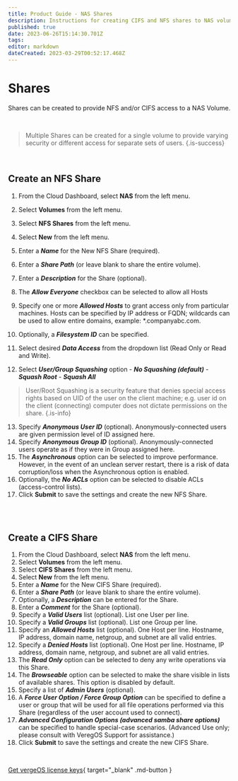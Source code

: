 ```yaml
---
title: Product Guide - NAS Shares
description: Instructions for creating CIFS and NFS shares to NAS volumes
published: true
date: 2023-06-26T15:14:30.701Z
tags: 
editor: markdown
dateCreated: 2023-03-29T00:52:17.468Z
---
```


# Shares

Shares can be created to provide NFS and/or CIFS access to a NAS Volume.

<br>

> Multiple Shares can be created for a single volume to provide varying security or different access for separate sets of users. {.is-success}

<br>


## Create an NFS Share

1.  From the Cloud Dashboard, select **NAS** from the left menu.
2.  Select **Volumes** from the left menu.
3.  Select **NFS Shares** from the left menu.
4.  Select **New** from the left menu.
5.  Enter a ***Name*** for the New NFS Share (required).
6.  Enter a ***Share Path*** (or leave blank to share the entire volume).
7.  Enter a ***Description*** for the Share (optional).
8.  The ***Allow Everyone*** checkbox can be selected to allow all Hosts
9. Specify one or more ***Allowed Hosts*** to grant access only from particular machines. Hosts can be specified by IP address or FQDN; wildcards can be used to allow entire domains, example: \*.companyabc.com.

10.  Optionally, a ***Filesystem ID*** can be specified.
11.  Select desired ***Data Access*** from the dropdown list (Read Only or Read and Write).
12.  Select ***User/Group Squashing*** option
    -   ***No Squashing (default)***
    -   ***Squash Root***
    -   ***Squash All***
    
   > User/Root Squashing is a security feature that denies special access rights based on UID of the user on the client machine; e.g. user id on the client (connecting) computer does not dictate permissions on the share. {.is-info}
   
13.  Specify ***Anonymous User ID*** (optional). Anonymously-connected users are given permission level of ID assigned here.
14.  Specify ***Anonymous Group ID*** (optional). Anonymously-connected users operate as if they were in Group assigned here.
15.  The ***Asynchronous*** option can be selected to improve performance. However, in the event of an unclean server restart, there is a risk of data corruption/loss when the Asynchronous option is enabled.
16.  Optionally, the ***No ACLs*** option can be selected to disable ACLs (access-control lists).
17.  Click **Submit** to save the settings and create the new NFS Share.

<br>
<br>

## Create a CIFS Share

1.  From the Cloud Dashboard, select **NAS** from the left menu.
2.  Select **Volumes** from the left menu.
3.  Select **CIFS Shares** from the left menu.
4.  Select **New** from the left menu.
5.  Enter a ***Name*** for the New CIFS Share (required).
6.  Enter a ***Share Path*** (or leave blank to share the entire volume).
7.  Optionally, a ***Description*** can be entered for the Share.
8.  Enter a ***Comment*** for the Share (optional).
9.  Specify a ***Valid Users*** list (optional). List one User per line.
10.  Specify a ***Valid Groups*** list (optional). List one Group per line.
11.  Specify an ***Allowed Hosts*** list (optional). One Host per line. Hostname, IP address, domain name, netgroup, and subnet are all valid entries.
12.  Specify a ***Denied Hosts*** list (optional). One Host per line. Hostname, IP address, domain name, netgroup, and subnet are all valid entries.
13.  The ***Read Only*** option can be selected to deny any write operations via this Share.
14.  The ***Browseable*** option can be selected to make the share visible in lists of available shares. This option is disabled by default.
15.  Specify a list of ***Admin Users*** (optional).
16.  A ***Force User Option / Force Group Option*** can be specified to define a user or group that will be used for all file operations performed via this Share (regardless of the user account used to connect).
17.  ***Advanced Configuration Options (advanced samba share options)*** can be specified to handle special-case scenarios. (Advanced Use only; please consult with VeregOS Support for assistance.)
18.  Click **Submit** to save the settings and create the new CIFS Share.

<br>

[Get vergeOS license keys](https://www.verge.io/test-drive){ target="_blank" .md-button }